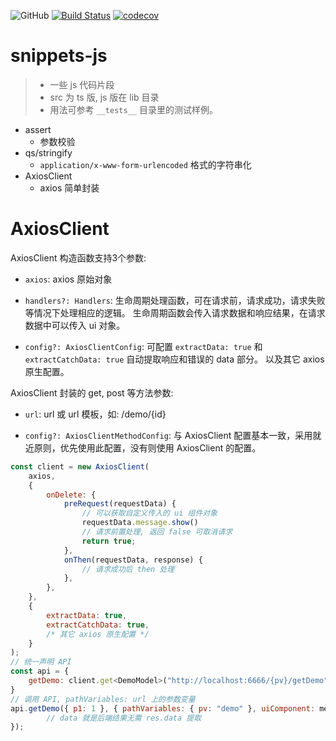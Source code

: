 ![GitHub](https://img.shields.io/github/license/cn-src/snippets-js)
[![Build Status](https://travis-ci.org/cn-src/snippets-js.svg?branch=master)](https://travis-ci.org/cn-src/snippets-js)
[![codecov](https://codecov.io/gh/cn-src/snippets-js/branch/master/graph/badge.svg)](https://codecov.io/gh/cn-src/snippets-js)

# snippets-js

> - 一些 js 代码片段
> - src 为 ts 版, js 版在 lib 目录
> - 用法可参考 `__tests__` 目录里的测试样例。

- assert
  - 参数校验
- qs/stringify
  - `application/x-www-form-urlencoded` 格式的字符串化
- AxiosClient
  - axios 简单封装

# AxiosClient

AxiosClient 构造函数支持3个参数:

* `axios`: axios 原始对象

* `handlers?: Handlers`: 生命周期处理函数，可在请求前，请求成功，请求失败等情况下处理相应的逻辑。
生命周期函数会传入请求数据和响应结果，在请求数据中可以传入 ui 对象。

* `config?: AxiosClientConfig`: 可配置 `extractData: true` 和 `extractCatchData: true` 自动提取响应和错误的 data 部分。
以及其它 axios 原生配置。

AxiosClient 封装的 get, post 等方法参数:

* `url`: url 或 url 模板，如: /demo/{id}

* `config?: AxiosClientMethodConfig`: 与 AxiosClient 配置基本一致，采用就近原则，优先使用此配置，没有则使用 AxiosClient 的配置。 

```js
const client = new AxiosClient(
    axios,
    {
        onDelete: {
            preRequest(requestData) {
                // 可以获取自定义传入的 ui 组件对象
                requestData.message.show()
                // 请求前置处理, 返回 false 可取消请求
                return true;
            },
            onThen(requestData, response) {
                // 请求成功后 then 处理
            },
        },
    },
    {
        extractData: true,
        extractCatchData: true,
        /* 其它 axios 原生配置 */
    }
);
// 统一声明 API
const api = {
    getDemo: client.get<DemoModel>("http://localhost:6666/{pv}/getDemo")
}
// 调用 API, pathVariables: url 上的参数变量
api.getDemo({ p1: 1 }, { pathVariables: { pv: "demo" }, uiComponent: message }).then(function (data) {
        // data 就是后端结果无需 res.data 提取
});
```